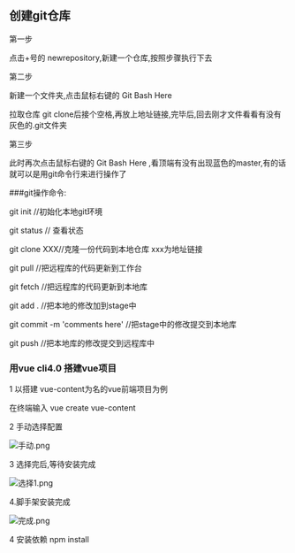 ## 创建git仓库

第一步

点击+号的 newrepository,新建一个仓库,按照步骤执行下去



第二步

新建一个文件夹,点击鼠标右键的 Git Bash Here

拉取仓库 git clone后接个空格,再放上地址链接,完毕后,回去刚才文件看看有没有灰色的.git文件夹



第三步

此时再次点击鼠标右键的 Git Bash Here ,看顶端有没有出现蓝色的master,有的话就可以是用git命令行来进行操作了



###git操作命令:

git init //初始化本地git环境

git status //  查看状态

git clone XXX//克隆一份代码到本地仓库  xxx为地址链接

git pull //把远程库的代码更新到工作台

git fetch //把远程库的代码更新到本地库

git add . //把本地的修改加到stage中

git commit -m 'comments here' //把stage中的修改提交到本地库

git push //把本地库的修改提交到远程库中



### 用vue cli4.0 搭建vue项目

1 以搭建 vue-content为名的vue前端项目为例

在终端输入 vue create vue-content

2 手动选择配置

![手动.png](C:/Users/Administrator/Desktop/截图/手动.png)

3 选择完后,等待安装完成

![选择1.png](C:/Users/Administrator/Desktop/截图/选择1.png)

4.脚手架安装完成

![完成.png](C:/Users/Administrator/Desktop/截图/完成.png)



4 安装依赖 npm install

